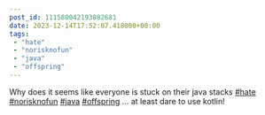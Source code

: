 ```yaml
---
post_id: 111580042193082681
date: 2023-12-14T17:52:07.418000+00:00
tags:
 - "hate"
 - "norisknofun"
 - "java"
 - "offspring"
---
```


Why does it seems like everyone is stuck on their java stacks [#hate](https://m.vogt.dev/tags/hate) [#norisknofun](https://m.vogt.dev/tags/norisknofun) [#java](https://m.vogt.dev/tags/java) [#offspring](https://m.vogt.dev/tags/offspring) … at least dare to use kotlin!
